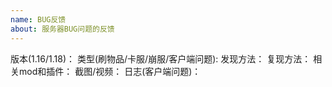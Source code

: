 ```yaml
---
name: BUG反馈
about: 服务器BUG问题的反馈
---
```

版本(1.16/1.18)：
类型(刷物品/卡服/崩服/客户端问题):
发现方法：
复现方法：
相关mod和插件：
截图/视频：
日志(客户端问题)：
